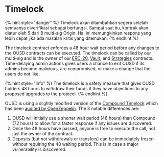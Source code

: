 # Timelock

{% hint style="danger" %}
Timelock akan ditambahkan segera setelah semuanya diverifikasi sebagai berfungsi. Sampai saat itu, kontrak akan diatur oleh 5 dari 8 multi-sig Origin. Hal ini memungkinkan respons yang lebih cepat jika ada masalah kritis yang ditemukan.
{% endhint %}

The timelock contract enforces a 48 hour wait period before any changes to the OUSD contracts can be executed. The timelock can be called by our multi-sig and is the owner of our [ERC-20](erc-20.md), [Vault](vault.md), and [Strategies](strategies.md) contracts. Time-delaying admin actions gives users a chance to exit OUSD if its admins become malicious, are compromised, or make a change that the users do not like.

{% hint style="info" %}
The timelock is a safety measure that gives OUSD holders 48 hours to withdraw their funds if they have objections to any proposed upgrades to the protocol.
{% endhint %}

OUSD is using a slightly modified version of the [Compound Timelock](https://compound.finance/docs/governance) which has been [audited by OpenZeppelin](https://blog.openzeppelin.com/compound-finance-patch-audit/). The 3 notable differences are:

1. OUSD will initially use a shorter wait period \(48 hours\) than Compound \(72 hours\) to allow for a faster response if any issues are discovered.
2. Once the 48 hours have passed, anyone is free to execute the call, not just the owner of the contract.
3. Deposits \(but not withdrawals or transfers\) can be immediately frozen without requiring the 48 waiting period. This is in case a major vulnerability is discovered.





